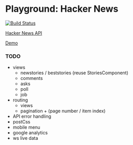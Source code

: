 # Playground: Hacker News
[![Build Status](https://travis-ci.org/mrkosima/playground-hacker-news.svg?branch=master)](https://travis-ci.org/mrkosima/playground-hacker-news)

[Hacker News API](https://github.com/HackerNews/API)

[Demo](https://mrkosima.github.io/playground-hacker-news/)

### TODO
- views
    - newstories / beststories (reuse StoriesComponent)
    - comments 
    - asks 
    - poll
    - job
- routing
    - views
    - pagination + (page number / item index)
- API error handling
- postCss
- mobile menu
- google analytics
- ws live data
